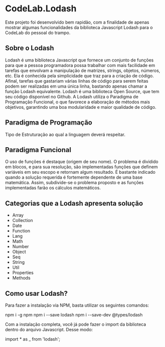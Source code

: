 # CodeLab.Lodash

Este projeto foi desenvolvido bem rapidão, com a finalidade de apenas mostrar algumas funcionalidades da biblioteca Javascript Lodash para o CodeLab do pessoal do trampo.

## Sobre o Lodash

Lodash é uma biblioteca Javascript que fornece um conjunto de funções para que a pessoa programadora possa trabalhar com mais facilidade em tarefas que envolvam a manipulação de matrizes, strings, objetos, números, etc.
Ela é conhecida pela simplicidade que traz para a criação de código. 
Afinal, tarefas que gastariam várias linhas de código para serem feitas podem ser realizadas em uma única linha, bastando apenas chamar a função Lodash equivalente.
Lodash é uma biblioteca Open Source, que tem seu código disponível no Github.
A Lodash utiliza o Paradigma de Programação Funcional, o que favorece a elaboração de métodos mais objetivos, garantindo uma boa modularidade e maior qualidade de código.

## Paradigma de Programação

Tipo de Estruturação ao qual a linguagem deverá respeitar.

## Paradigma Funcional

O uso de funções é destaque (origem de seu nome). O problema é dividido em blocos, e para sua resolução, são implementadas funções que definem variáveis em seu escopo e retornam algum resultado.
É bastante indicado quando a solução requerida é fortemente dependente de uma base matemática. 
Assim, subdivide-se o problema proposto e as funções implementadas farão os cálculos matemáticos.

## Categorias que a Lodash apresenta solução

- Array
- Collection
- Date
- Function
- Lang
- Math
- Number
- Object
- Seq
- String
- Util
- Properties
- Methods

## Como usar Lodash?

Para fazer a instalação via NPM, basta utilizar os seguintes comandos:

npm i -g npm
npm i --save lodash
npm i --save-dev @types/lodash

Com a instalação completa, você já pode fazer o import da biblioteca dentro do arquivo Javascript. Desse modo:

import * as _ from 'lodash';


